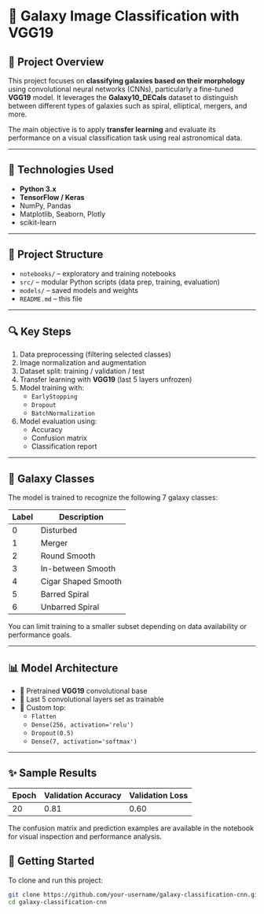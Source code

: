 # 🌌 Galaxy Image Classification with VGG19

## 📌 Project Overview

This project focuses on **classifying galaxies based on their morphology** using convolutional neural networks (CNNs), particularly a fine-tuned **VGG19** model. It leverages the **Galaxy10_DECals** dataset to distinguish between different types of galaxies such as spiral, elliptical, mergers, and more.

The main objective is to apply **transfer learning** and evaluate its performance on a visual classification task using real astronomical data.

---

## 🧰 Technologies Used

- **Python 3.x**
- **TensorFlow / Keras**
- NumPy, Pandas
- Matplotlib, Seaborn, Plotly
- scikit-learn

---

## 📁 Project Structure

- `notebooks/` – exploratory and training notebooks
- `src/` – modular Python scripts (data prep, training, evaluation)
- `models/` – saved models and weights
- `README.md` – this file



---

## 🔍 Key Steps

1. Data preprocessing (filtering selected classes)
2. Image normalization and augmentation
3. Dataset split: training / validation / test
4. Transfer learning with **VGG19** (last 5 layers unfrozen)
5. Model training with:
   - `EarlyStopping`
   - `Dropout`
   - `BatchNormalization`
6. Model evaluation using:
   - Accuracy
   - Confusion matrix
   - Classification report

---

## 🧪 Galaxy Classes

The model is trained to recognize the following 7 galaxy classes:

| Label | Description            |
|-------|------------------------|
| 0     | Disturbed              |
| 1     | Merger                 |
| 2     | Round Smooth           |
| 3     | In-between Smooth      |
| 4     | Cigar Shaped Smooth    |
| 5     | Barred Spiral          |
| 6     | Unbarred Spiral        |

You can limit training to a smaller subset depending on data availability or performance goals.

---

## 📊 Model Architecture

- 🔹 Pretrained **VGG19** convolutional base
- 🔹 Last 5 convolutional layers set as trainable
- 🔹 Custom top:
  - `Flatten`
  - `Dense(256, activation='relu')`
  - `Dropout(0.5)`
  - `Dense(7, activation='softmax')`

---

## ✨ Sample Results

| Epoch | Validation Accuracy | Validation Loss |
|-------|---------------------|-----------------|
| 20    | 0.81                | 0.60            |

The confusion matrix and prediction examples are available in the notebook for visual inspection and performance analysis.



## 🚀 Getting Started

To clone and run this project:

```bash
git clone https://github.com/your-username/galaxy-classification-cnn.git
cd galaxy-classification-cnn
